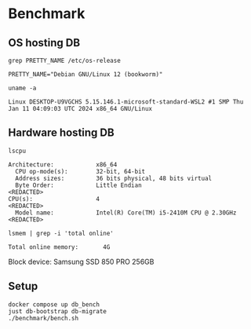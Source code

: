 # Benchmark

## OS hosting DB
```console
grep PRETTY_NAME /etc/os-release
```
```
PRETTY_NAME="Debian GNU/Linux 12 (bookworm)"
```
```console
uname -a
```
```
Linux DESKTOP-U9VGCHS 5.15.146.1-microsoft-standard-WSL2 #1 SMP Thu Jan 11 04:09:03 UTC 2024 x86_64 GNU/Linux
```


## Hardware hosting DB
```console
lscpu
```
```
Architecture:            x86_64
  CPU op-mode(s):        32-bit, 64-bit
  Address sizes:         36 bits physical, 48 bits virtual
  Byte Order:            Little Endian
<REDACTED>
CPU(s):                  4
<REDACTED>
  Model name:            Intel(R) Core(TM) i5-2410M CPU @ 2.30GHz
<REDACTED>
```
```console
lsmem | grep -i 'total online'
```
```
Total online memory:       4G
```

Block device: Samsung SSD 850 PRO 256GB

## Setup
```
docker compose up db_bench
just db-bootstrap db-migrate
./benchmark/bench.sh
```

